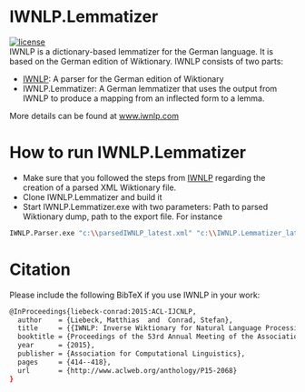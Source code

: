 # IWNLP.Lemmatizer
[![license](https://img.shields.io/github/license/mashape/apistatus.svg?maxAge=2592000)](https://github.com/Liebeck/IWNLP.Lemmatizer/LICENSE.md)  
IWNLP is a dictionary-based lemmatizer for the German language. It is based on the German edition of Wiktionary. IWNLP consists of two parts:
* [IWNLP](https://github.com/Liebeck/IWNLP): A parser for the German edition of Wiktionary
* IWNLP.Lemmatizer: A German lemmatizer that uses the output from IWNLP to produce a mapping from an inflected form to a lemma.

More details can be found at www.iwnlp.com

# How to run IWNLP.Lemmatizer
* Make sure that you followed the steps from [IWNLP](https://github.com/Liebeck/IWNLP) regarding the creation of a parsed XML Wiktionary file.
* Clone IWNLP.Lemmatizer and build it
* Start IWNLP.Lemmatizer.exe with two parameters: Path to parsed Wiktionary dump, path to the export file. For instance
``` bash
IWNLP.Parser.exe "c:\\parsedIWNLP_latest.xml" "c:\\IWNLP.Lemmatizer_latest.xml"
```

# Citation
Please include the following BibTeX if you use IWNLP in your work:
``` bash
@InProceedings{liebeck-conrad:2015:ACL-IJCNLP,
  author    = {Liebeck, Matthias  and  Conrad, Stefan},
  title     = {{IWNLP: Inverse Wiktionary for Natural Language Processing}},
  booktitle = {Proceedings of the 53rd Annual Meeting of the Association for Computational Linguistics and the 7th International Joint Conference on Natural Language Processing (Volume 2: Short Papers)},
  year      = {2015},
  publisher = {Association for Computational Linguistics},
  pages     = {414--418},
  url       = {http://www.aclweb.org/anthology/P15-2068}
}
```